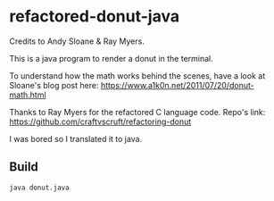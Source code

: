 # refactored-donut-java

Credits to Andy Sloane & Ray Myers.

This is a java program to render a donut in the terminal.

To understand how the math works behind the scenes, have a look at Sloane's blog post here: https://www.a1k0n.net/2011/07/20/donut-math.html

Thanks to Ray Myers for the refactored C language code. Repo's link: https://github.com/craftvscruft/refactoring-donut

I was bored so I translated it to java.

## Build
```
java donut.java
```
